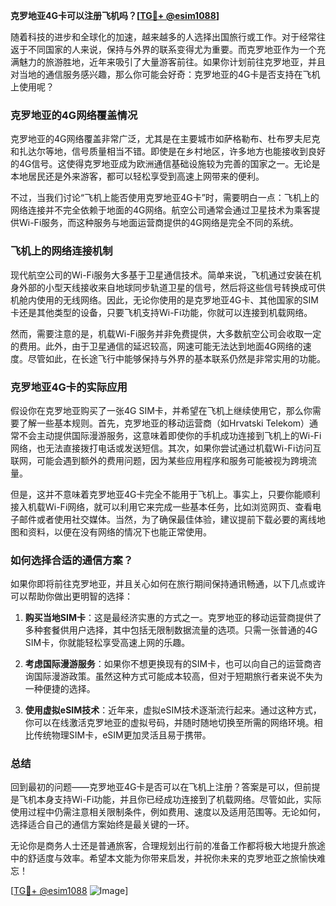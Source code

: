 **克罗地亚4G卡可以注册飞机吗？[[TG💪+ @esim1088](https://t.me/s/esim1088)]**

随着科技的进步和全球化的加速，越来越多的人选择出国旅行或工作。对于经常往返于不同国家的人来说，保持与外界的联系变得尤为重要。而克罗地亚作为一个充满魅力的旅游胜地，近年来吸引了大量游客前往。如果你计划前往克罗地亚，并且对当地的通信服务感兴趣，那么你可能会好奇：克罗地亚的4G卡是否支持在飞机上使用呢？

### 克罗地亚的4G网络覆盖情况

克罗地亚的4G网络覆盖非常广泛，尤其是在主要城市如萨格勒布、杜布罗夫尼克和扎达尔等地，信号质量相当不错。即使是在乡村地区，许多地方也能接收到良好的4G信号。这使得克罗地亚成为欧洲通信基础设施较为完善的国家之一。无论是本地居民还是外来游客，都可以轻松享受到高速上网带来的便利。

不过，当我们讨论“飞机上能否使用克罗地亚4G卡”时，需要明白一点：飞机上的网络连接并不完全依赖于地面的4G网络。航空公司通常会通过卫星技术为乘客提供Wi-Fi服务，而这种服务与地面运营商提供的4G网络是完全不同的系统。

### 飞机上的网络连接机制

现代航空公司的Wi-Fi服务大多基于卫星通信技术。简单来说，飞机通过安装在机身外部的小型天线接收来自地球同步轨道卫星的信号，然后将这些信号转换成可供机舱内使用的无线网络。因此，无论你使用的是克罗地亚4G卡、其他国家的SIM卡还是其他类型的设备，只要飞机支持Wi-Fi功能，你就可以连接到机载网络。

然而，需要注意的是，机载Wi-Fi服务并非免费提供，大多数航空公司会收取一定的费用。此外，由于卫星通信的延迟较高，网速可能无法达到地面4G网络的速度。尽管如此，在长途飞行中能够保持与外界的基本联系仍然是非常实用的功能。

### 克罗地亚4G卡的实际应用

假设你在克罗地亚购买了一张4G SIM卡，并希望在飞机上继续使用它，那么你需要了解一些基本规则。首先，克罗地亚的移动运营商（如Hrvatski Telekom）通常不会主动提供国际漫游服务，这意味着即使你的手机成功连接到飞机上的Wi-Fi网络，也无法直接拨打电话或发送短信。其次，如果你尝试通过机载Wi-Fi访问互联网，可能会遇到额外的费用问题，因为某些应用程序和服务可能被视为跨境流量。

但是，这并不意味着克罗地亚4G卡完全不能用于飞机上。事实上，只要你能顺利接入机载Wi-Fi网络，就可以利用它来完成一些基本任务，比如浏览网页、查看电子邮件或者使用社交媒体。当然，为了确保最佳体验，建议提前下载必要的离线地图和资料，以便在没有网络的情况下也能正常使用。

### 如何选择合适的通信方案？

如果你即将前往克罗地亚，并且关心如何在旅行期间保持通讯畅通，以下几点或许可以帮助你做出更明智的选择：

1. **购买当地SIM卡**：这是最经济实惠的方式之一。克罗地亚的移动运营商提供了多种套餐供用户选择，其中包括无限制数据流量的选项。只需一张普通的4G SIM卡，你就能轻松享受高速上网的乐趣。

2. **考虑国际漫游服务**：如果你不想更换现有的SIM卡，也可以向自己的运营商咨询国际漫游政策。虽然这种方式可能成本较高，但对于短期旅行者来说不失为一种便捷的选择。

3. **使用虚拟eSIM技术**：近年来，虚拟eSIM技术逐渐流行起来。通过这种方式，你可以在线激活克罗地亚的虚拟号码，并随时随地切换至所需的网络环境。相比传统物理SIM卡，eSIM更加灵活且易于携带。

### 总结

回到最初的问题——克罗地亚4G卡是否可以在飞机上注册？答案是可以，但前提是飞机本身支持Wi-Fi功能，并且你已经成功连接到了机载网络。尽管如此，实际使用过程中仍需注意相关限制条件，例如费用、速度以及适用范围等。无论如何，选择适合自己的通信方案始终是最关键的一环。

无论你是商务人士还是普通旅客，合理规划出行前的准备工作都将极大地提升旅途中的舒适度与效率。希望本文能为你带来启发，并祝你未来的克罗地亚之旅愉快难忘！

[[TG💪+ @esim1088](https://t.me/s/esim1088) ![Image](https://i.postimg.cc/4NQfJmqS/Snipaste-2025-05-13-00-14-12.png)]